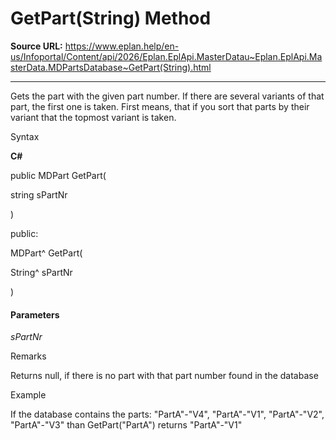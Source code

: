 # GetPart(String) Method

**Source URL:** https://www.eplan.help/en-us/Infoportal/Content/api/2026/Eplan.EplApi.MasterDatau~Eplan.EplApi.MasterData.MDPartsDatabase~GetPart(String).html

---

Gets the part with the given part number. If there are several variants of that part, the first one is taken. First means, that if you sort that parts by their variant that the topmost variant is taken.

Syntax

**C#**



public MDPart GetPart( 

   string sPartNr

)

public:

MDPart^ GetPart( 

   String^ sPartNr

)


#### Parameters

*sPartNr*

Remarks

Returns null, if there is no part with that part number found in the database

Example

If the database contains the parts: "PartA"-"V4", "PartA"-"V1", "PartA"-"V2", "PartA"-"V3" than GetPart("PartA") returns "PartA"-"V1"
